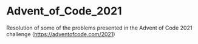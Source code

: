 # Advent_of_Code_2021
Resolution of some of the problems presented in the Advent of Code 2021 challenge (https://adventofcode.com/2021)
